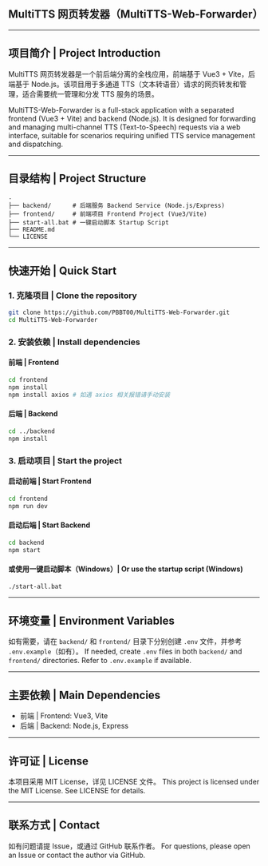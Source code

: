 ## MultiTTS 网页转发器（MultiTTS-Web-Forwarder）

---

## 项目简介 | Project Introduction
MultiTTS 网页转发器是一个前后端分离的全栈应用，前端基于 Vue3 + Vite，后端基于 Node.js。该项目用于多通道 TTS（文本转语音）请求的网页转发和管理，适合需要统一管理和分发 TTS 服务的场景。

MultiTTS-Web-Forwarder is a full-stack application with a separated frontend (Vue3 + Vite) and backend (Node.js). It is designed for forwarding and managing multi-channel TTS (Text-to-Speech) requests via a web interface, suitable for scenarios requiring unified TTS service management and dispatching.

---

## 目录结构 | Project Structure
```
.
├── backend/      # 后端服务 Backend Service (Node.js/Express)
├── frontend/     # 前端项目 Frontend Project (Vue3/Vite)
├── start-all.bat # 一键启动脚本 Startup Script
├── README.md
└── LICENSE
```

---

## 快速开始 | Quick Start

### 1. 克隆项目 | Clone the repository
```bash
git clone https://github.com/PBBT00/MultiTTS-Web-Forwarder.git
cd MultiTTS-Web-Forwarder
```

### 2. 安装依赖 | Install dependencies

#### 前端 | Frontend
```bash
cd frontend
npm install
npm install axios # 如遇 axios 相关报错请手动安装
```

#### 后端 | Backend
```bash
cd ../backend
npm install
```

### 3. 启动项目 | Start the project

#### 启动前端 | Start Frontend
```bash
cd frontend
npm run dev
```

#### 启动后端 | Start Backend
```bash
cd backend
npm start
```

#### 或使用一键启动脚本（Windows）| Or use the startup script (Windows)
```bash
./start-all.bat
```

---

## 环境变量 | Environment Variables
如有需要，请在 `backend/` 和 `frontend/` 目录下分别创建 `.env` 文件，并参考 `.env.example`（如有）。
If needed, create `.env` files in both `backend/` and `frontend/` directories. Refer to `.env.example` if available.

---

## 主要依赖 | Main Dependencies
- 前端 | Frontend: Vue3, Vite
- 后端 | Backend: Node.js, Express

---

## 许可证 | License
本项目采用 MIT License，详见 LICENSE 文件。
This project is licensed under the MIT License. See LICENSE for details.

---

## 联系方式 | Contact
如有问题请提 Issue，或通过 GitHub 联系作者。
For questions, please open an Issue or contact the author via GitHub. 
